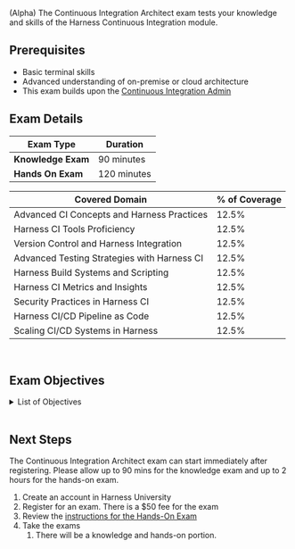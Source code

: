 (Alpha) The Continuous Integration Architect exam tests your knowledge and skills of the Harness Continuous Integration module.  

## Prerequisites

- Basic terminal skills
- Advanced understanding of on-premise or cloud architecture
- This exam builds upon the [Continuous Integration Admin](/certifications/continuous-integration?lvl=administrator)

## Exam Details
| Exam Type                               | Duration         |
| ----------------------------------- | --------------- |
| **Knowledge Exam** | 90 minutes |
| **Hands On Exam** | 120 minutes |

| Covered Domain                                              | % of Coverage |
| ------------------------------------------------------------| --------------|
| Advanced CI Concepts and Harness Practices                  | 12.5%         |
| Harness CI Tools Proficiency                                | 12.5%         |
| Version Control and Harness Integration                     | 12.5%         |
| Advanced Testing Strategies with Harness CI                 | 12.5%         |
| Harness Build Systems and Scripting                         | 12.5%         |
| Harness CI Metrics and Insights                             | 12.5%         |
| Security Practices in Harness CI                            | 12.5%         |
| Harness CI/CD Pipeline as Code                              | 12.5%         |
| Scaling CI/CD Systems in Harness                            | 12.5%         |




<br />

## Exam Objectives

<details>
<summary>List of Objectives</summary>

The following is a detailed list of exam objectives:

| #   | Objective                                                                                                                                                                                   |
| --- | ------------------------------------------------------------------------------------------------------------------------------------------------------------------------------------------- |
| 1   | Advanced CI Concepts and Harness Practices                                                                                                                                                  |
| 1.1 | Discuss the principles of Continuous Integration in the context of the Harness platform, including advanced practices such as parallel execution, matrix builds, and pipeline optimization. |
| 1.2 | Design and implement CI strategies within Harness, evaluating and analyzing the benefits and drawbacks in various contexts.                                                                 |
| 1.3 | Implement advanced CI best practices within the Harness environment, such as trunk-based development, branch by abstraction, and feature toggling.                                          |
| 2   | Harness CI Tools Proficiency                                                                                                                                                                |
| 2.1 | Demonstrate expert-level knowledge of Harness’s CI capabilities, utilizing its unique features to fit specific project requirements.                                                        |
| 2.2 | Customize and extend Harness CI functionalities through scripts or platform settings for complex CI flows.                                                                                  |
| 2.3 | Integrate Harness with other elements of the DevOps toolchain, including version control systems, artifact repositories, and deployment tools.                                              |
| 3   | Version Control and Harness Integration                                                                                                                                                     |
| 3.1 | Exhibit proficiency in managing complex Version Control Systems (VCS) within the Harness environment, focusing on advanced branching and merging strategies.                                |
| 3.2 | Demonstrate the ability to manage large-scale codebases in Harness, including conflict resolution, code reviews, and blame tracking.                                                        |
| 3.3 | Implement advanced GitOps strategies within a CI context in Harness, including automated synchronization, error handling, and rollback procedures.                                          |
| 4   | Advanced Testing Strategies with Harness CI                                                                                                                                                 |
| 4.1 | Apply advanced software testing techniques within Harness CI pipelines, including component testing, mutation testing, property-based testing, and contract testing.                        |
| 4.2 | Implement test environment management and test data management practices within Harness CI pipelines.                                                                                       |
| 4.3 | Manage complex testing scenarios in Harness, including handling flaky tests and performance tests.                                                                                          |
| 5   | Harness Build Systems and Scripting                                                                                                                                                         |
| 5.1 | Exhibit proficiency in using Harness for managing advanced build systems and tools, including handling complex dependencies, multi-module projects, and artifact management.                |
| 5.2 | Write complex build scripts and manage script lifecycle within the Harness environment.                                                                                                     |
| 5.3 | Optimize build performance and manage build infrastructure using Harness.                                                                                                                   |
| 6   | Harness CI Metrics and Insights                                                                                                                                                             |
| 6.1 | Analyze and interpret advanced CI metrics in Harness, including build times, pass/fail rates, flaky tests, and code coverage.                                                               |
| 6.2 | Implement monitoring and alerting within Harness CI pipelines.                                                                                                                              |
| 6.3 | Use insights from Harness CI metrics to drive process improvement and optimization.                                                                                                         |
| 7   | Security Practices in Harness CI                                                                                                                                                            |
| 7.1 | Implement secure development practices within Harness CI, including static code analysis, dynamic analysis, and secret scanning.                                                            |
| 7.2 | Manage access control, credentials, and permissions within the Harness CI environment.                                                                                                      |
| 7.3 | Discuss and implement security incident response within Harness CI pipelines.                                                                                                               |
| 8   | Harness CI/CD Pipeline as Code                                                                                                                                                              |
| 8.1 | Implement CI/CD Pipeline as Code in Harness, enabling versioning, peer review, and auditability of pipelines.                                                                               |
| 8.2 | Apply best practices for structuring, testing, and maintaining CI/CD Pipeline as Code in Harness.                                                                                           |
| 8.3 | Manage complex multi-stage pipelines in Harness using Pipeline as Code.                                                                                                                     |
| 9   | Scaling CI/CD Systems in Harness                                                                                                                                                            |
| 9.1 | Demonstrate knowledge of scaling CI/CD systems in Harness, including distributed builds, parallelization, and handling of large codebases.                                                  |
| 9.2 | Implement auto-scaling in Harness to manage load in CI/CD systems.                                                                                                                          |
| 9.3 | Apply advanced troubleshooting techniques to address common bottlenecks in scaled CI/CD systems within Harness.                                                                             |

  
</details>

<br />

## Next Steps

The Continuous Integration Architect exam can start immediately after registering. Please allow up to 90 mins for the knowledge exam and up to 2 hours for the hands-on exam.

1. Create an account in Harness University
2. Register for an exam. There is a $50 fee for the exam
3. Review the [instructions for the Hands-On Exam](/certifications/instructions)
4. Take the exams
    1. There will be a knowledge and hands-on portion.	
